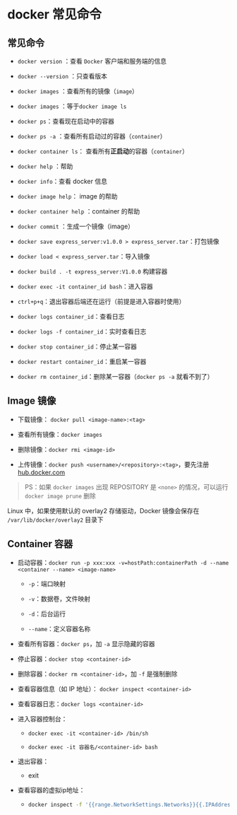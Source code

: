 # docker 常见命令

## 常见命令

- `docker version` ：查看 `Docker` 客户端和服务端的信息

- `docker --version` ：只查看版本

- `docker images` ：查看所有的镜像（`image`）

- `docker images` ：等于`docker image ls`

- `docker ps`：查看现在启动中的容器

- `docker ps -a` ：查看所有启动过的容器（`container`）

- `docker container ls`： 查看所有**正启动**的容器（`container`）

- `docker help` ：帮助

- `docker info`：查看 docker 信息

- `docker image help`： image 的帮助

- `docker container help` ：container 的帮助

- `docker commit` ：生成一个镜像（image）

- `docker save express_server:v1.0.0 > express_server.tar`：打包镜像

- `docker load < express_server.tar`：导入镜像

- `docker build . -t express_server:V1.0.0` 构建容器

- `docker exec -it container_id bash`：进入容器

- `ctrl+p+q`：退出容器后端还在运行（前提是进入容器时使用）

- `docker logs container_id`：查看日志

- `docker logs -f container_id`：实时查看日志

- `docker stop container_id`：停止某一容器

- `docker restart container_id`：重启某一容器

- `docker rm container_id`：删除某一容器（`docker ps -a` 就看不到了）

## Image 镜像

- 下载镜像： `docker pull <image-name>:<tag>`

- 查看所有镜像：`docker images`

- 删除镜像：`docker rmi <image-id>`

- 上传镜像：`docker push <username>/<repository>:<tag>`，要先注册 [hub.docker.com](hub.docker.com)

> PS：如果 `docker images` 出现 REPOSITORY 是 `<none>` 的情况，可以运行 `docker image prune` 删除

Linux 中，如果使用默认的 overlay2 存储驱动，Docker 镜像会保存在 `/var/lib/docker/overlay2` 目录下

## Container 容器

- 启动容器：`docker run -p xxx:xxx -v=hostPath:containerPath -d --name <container --name> <image-name>`
  -   `-p`：端口映射

  -   `-v`：数据卷，文件映射

  -   `-d`：后台运行

  -   `--name`：定义容器名称

- 查看所有容器：`docker ps`，加 `-a` 显示隐藏的容器

- 停止容器：`docker stop <container-id>`

- 删除容器：`docker rm <container-id>`，加 `-f` 是强制删除

- 查看容器信息（如 IP 地址）： `docker inspect <container-id>`

- 查看容器日志：`docker logs <container-id>`

- 进入容器控制台：

  -   `docker exec -it <container-id> /bin/sh`

  -   `docker exec -it 容器名/<container-id> bash`

- 退出容器：
  -   exit
  
- 查看容器的虚拟ip地址：

  - ```bash
    docker inspect -f '{{range.NetworkSettings.Networks}}{{.IPAddress}}{{end}}' container_name_or_id
    ```

    

    

